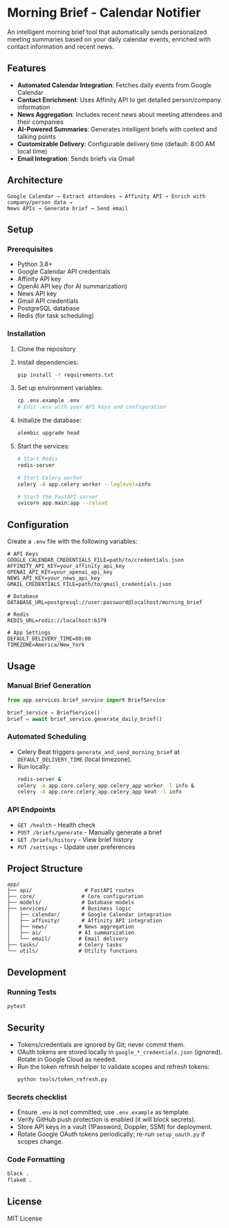 # Morning Brief - Calendar Notifier

An intelligent morning brief tool that automatically sends personalized meeting summaries based on your daily calendar events, enriched with contact information and recent news.

## Features

- **Automated Calendar Integration**: Fetches daily events from Google Calendar
- **Contact Enrichment**: Uses Affinity API to get detailed person/company information
- **News Aggregation**: Includes recent news about meeting attendees and their companies
- **AI-Powered Summaries**: Generates intelligent briefs with context and talking points
- **Customizable Delivery**: Configurable delivery time (default: 8:00 AM local time)
- **Email Integration**: Sends briefs via Gmail

## Architecture

```
Google Calendar → Extract attendees → Affinity API → Enrich with company/person data → 
News APIs → Generate brief → Send email
```

## Setup

### Prerequisites

- Python 3.8+
- Google Calendar API credentials
- Affinity API key
- OpenAI API key (for AI summarization)
- News API key
- Gmail API credentials
- PostgreSQL database
- Redis (for task scheduling)

### Installation

1. Clone the repository
2. Install dependencies:
   ```bash
   pip install -r requirements.txt
   ```

3. Set up environment variables:
   ```bash
   cp .env.example .env
   # Edit .env with your API keys and configuration
   ```

4. Initialize the database:
   ```bash
   alembic upgrade head
   ```

5. Start the services:
   ```bash
   # Start Redis
   redis-server

   # Start Celery worker
   celery -A app.celery worker --loglevel=info

   # Start the FastAPI server
   uvicorn app.main:app --reload
   ```

## Configuration

Create a `.env` file with the following variables:

```env
# API Keys
GOOGLE_CALENDAR_CREDENTIALS_FILE=path/to/credentials.json
AFFINITY_API_KEY=your_affinity_api_key
OPENAI_API_KEY=your_openai_api_key
NEWS_API_KEY=your_news_api_key
GMAIL_CREDENTIALS_FILE=path/to/gmail_credentials.json

# Database
DATABASE_URL=postgresql://user:password@localhost/morning_brief

# Redis
REDIS_URL=redis://localhost:6379

# App Settings
DEFAULT_DELIVERY_TIME=08:00
TIMEZONE=America/New_York
```

## Usage

### Manual Brief Generation

```python
from app.services.brief_service import BriefService

brief_service = BriefService()
brief = await brief_service.generate_daily_brief()
```

### Automated Scheduling

- Celery Beat triggers `generate_and_send_morning_brief` at `DEFAULT_DELIVERY_TIME` (local timezone).
- Run locally:
  ```bash
  redis-server &
  celery -A app.core.celery_app.celery_app worker -l info &
  celery -A app.core.celery_app.celery_app beat -l info
  ```

### API Endpoints

- `GET /health` - Health check
- `POST /briefs/generate` - Manually generate a brief
- `GET /briefs/history` - View brief history
- `PUT /settings` - Update user preferences

## Project Structure

```
app/
├── api/                 # FastAPI routes
├── core/               # Core configuration
├── models/             # Database models
├── services/           # Business logic
│   ├── calendar/       # Google Calendar integration
│   ├── affinity/       # Affinity API integration
│   ├── news/          # News aggregation
│   ├── ai/            # AI summarization
│   └── email/         # Email delivery
├── tasks/             # Celery tasks
└── utils/             # Utility functions
```

## Development

### Running Tests

```bash
pytest
```

## Security

- Tokens/credentials are ignored by Git; never commit them.
- OAuth tokens are stored locally in `google_*_credentials.json` (ignored). Rotate in Google Cloud as needed.
- Run the token refresh helper to validate scopes and refresh tokens:
  ```bash
  python tools/token_refresh.py
  ```

### Secrets checklist

- Ensure `.env` is not committed; use `.env.example` as template.
- Verify GitHub push protection is enabled (it will block secrets).
- Store API keys in a vault (1Password, Doppler, SSM) for deployment.
- Rotate Google OAuth tokens periodically; re-run `setup_oauth.py` if scopes change.

### Code Formatting

```bash
black .
flake8 .
```

## License

MIT License 